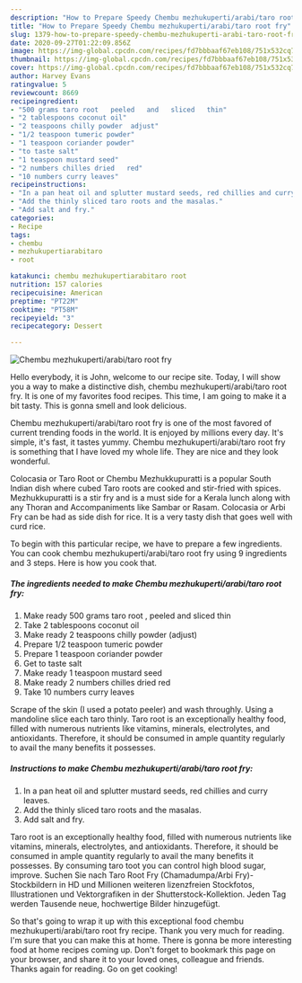 ```yaml
---
description: "How to Prepare Speedy Chembu mezhukuperti/arabi/taro root fry"
title: "How to Prepare Speedy Chembu mezhukuperti/arabi/taro root fry"
slug: 1379-how-to-prepare-speedy-chembu-mezhukuperti-arabi-taro-root-fry
date: 2020-09-27T01:22:09.856Z
image: https://img-global.cpcdn.com/recipes/fd7bbbaaf67eb108/751x532cq70/chembu-mezhukupertiarabitaro-root-fry-recipe-main-photo.jpg
thumbnail: https://img-global.cpcdn.com/recipes/fd7bbbaaf67eb108/751x532cq70/chembu-mezhukupertiarabitaro-root-fry-recipe-main-photo.jpg
cover: https://img-global.cpcdn.com/recipes/fd7bbbaaf67eb108/751x532cq70/chembu-mezhukupertiarabitaro-root-fry-recipe-main-photo.jpg
author: Harvey Evans
ratingvalue: 5
reviewcount: 8669
recipeingredient:
- "500 grams taro root   peeled   and   sliced   thin"
- "2 tablespoons coconut oil"
- "2 teaspoons chilly powder  adjust"
- "1/2 teaspoon tumeric powder"
- "1 teaspoon coriander powder"
- "to taste salt"
- "1 teaspoon mustard seed"
- "2 numbers chilles dried   red"
- "10 numbers curry leaves"
recipeinstructions:
- "In a pan heat oil and splutter mustard seeds, red chillies and curry leaves."
- "Add the thinly sliced taro roots and the masalas."
- "Add salt and fry."
categories:
- Recipe
tags:
- chembu
- mezhukupertiarabitaro
- root

katakunci: chembu mezhukupertiarabitaro root 
nutrition: 157 calories
recipecuisine: American
preptime: "PT22M"
cooktime: "PT58M"
recipeyield: "3"
recipecategory: Dessert

---
```



![Chembu mezhukuperti/arabi/taro root fry](https://img-global.cpcdn.com/recipes/fd7bbbaaf67eb108/751x532cq70/chembu-mezhukupertiarabitaro-root-fry-recipe-main-photo.jpg)

Hello everybody, it is John, welcome to our recipe site. Today, I will show you a way to make a distinctive dish, chembu mezhukuperti/arabi/taro root fry. It is one of my favorites food recipes. This time, I am going to make it a bit tasty. This is gonna smell and look delicious.

Chembu mezhukuperti/arabi/taro root fry is one of the most favored of current trending foods in the world. It is enjoyed by millions every day. It's simple, it's fast, it tastes yummy. Chembu mezhukuperti/arabi/taro root fry is something that I have loved my whole life. They are nice and they look wonderful.

Colocasia or Taro Root or Chembu Mezhukkupuratti is a popular South Indian dish where cubed Taro roots are cooked and stir-fried with spices. Mezhukkupuratti is a stir fry and is a must side for a Kerala lunch along with any Thoran and Accompaniments like Sambar or Rasam. Colocasia or Arbi Fry can be had as side dish for rice. It is a very tasty dish that goes well with curd rice.


To begin with this particular recipe, we have to prepare a few ingredients. You can cook chembu mezhukuperti/arabi/taro root fry using 9 ingredients and 3 steps. Here is how you cook that.

<!--inarticleads1-->

##### The ingredients needed to make Chembu mezhukuperti/arabi/taro root fry:

1. Make ready 500 grams taro root ,  peeled   and   sliced   thin
1. Take 2 tablespoons coconut oil
1. Make ready 2 teaspoons chilly powder  (adjust)
1. Prepare 1/2 teaspoon tumeric powder
1. Prepare 1 teaspoon coriander powder
1. Get to taste salt
1. Make ready 1 teaspoon mustard seed
1. Make ready 2 numbers chilles dried   red
1. Take 10 numbers curry leaves


Scrape of the skin (I used a potato peeler) and wash throughly. Using a mandoline slice each taro thinly. Taro root is an exceptionally healthy food, filled with numerous nutrients like vitamins, minerals, electrolytes, and antioxidants. Therefore, it should be consumed in ample quantity regularly to avail the many benefits it possesses. 

<!--inarticleads2-->

##### Instructions to make Chembu mezhukuperti/arabi/taro root fry:

1. In a pan heat oil and splutter mustard seeds, red chillies and curry leaves.
1. Add the thinly sliced taro roots and the masalas.
1. Add salt and fry.


Taro root is an exceptionally healthy food, filled with numerous nutrients like vitamins, minerals, electrolytes, and antioxidants. Therefore, it should be consumed in ample quantity regularly to avail the many benefits it possesses. By consuming taro toot you can control high blood sugar, improve. Suchen Sie nach Taro Root Fry (Chamadumpa/Arbi Fry)-Stockbildern in HD und Millionen weiteren lizenzfreien Stockfotos, Illustrationen und Vektorgrafiken in der Shutterstock-Kollektion. Jeden Tag werden Tausende neue, hochwertige Bilder hinzugefügt. 

So that's going to wrap it up with this exceptional food chembu mezhukuperti/arabi/taro root fry recipe. Thank you very much for reading. I'm sure that you can make this at home. There is gonna be more interesting food at home recipes coming up. Don't forget to bookmark this page on your browser, and share it to your loved ones, colleague and friends. Thanks again for reading. Go on get cooking!
